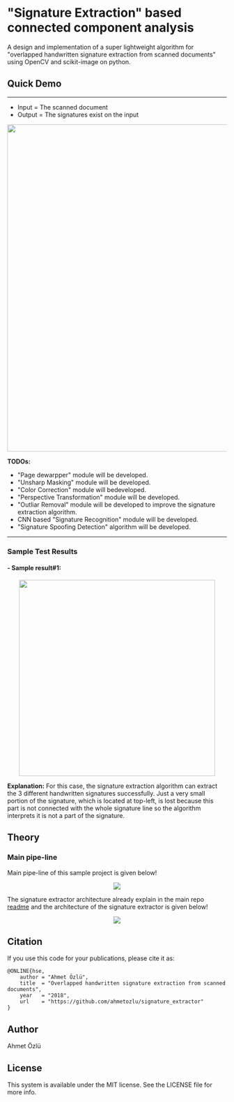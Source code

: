 # "Signature Extraction" based connected component analysis

A design and implementation of a super lightweight algorithm for "overlapped handwritten signature extraction from scanned documents" using OpenCV and scikit-image on python.

## Quick Demo 

---

- Input = The scanned document
- Output = The signatures exist on the input

<p align="center">
  <img src="https://user-images.githubusercontent.com/22610163/58767686-d9137e00-8597-11e9-9921-1bf8204ab451.jpg" | width=750>
</p>

**TODOs:**

- "Page dewarpper" module will be developed.
- "Unsharp Masking" module will be developed.
- "Color Correction" module will bedeveloped.
- "Perspective Transformation" module will be developed.
- "Outliar Removal" module will be developed to improve the signature extraction algorithm.
- CNN based "Signature Recognition" module will be developed.
- "Signature Spoofing Detection" algorithm will be developed.

---


### Sample Test Results

#### - Sample result#1:
<p align="center">
  <img src="https://user-images.githubusercontent.com/22610163/58767618-cea4b480-8596-11e9-9723-a4a07cc3bf42.gif" | width=450>
</p>

**Explanation:** For this case, the signature extraction algorithm can extract the 3 different handwritten signatures successfully. Just a very small portion of the signature, which is located at top-left, is lost because this part is not connected with the whole signature line so the algorithm interprets it is not a part of the signature.

## Theory

### Main pipe-line

Main pipe-line of this sample project is given below!

<p align="center">
  <img src="https://user-images.githubusercontent.com/22610163/58767599-6b1a8700-8596-11e9-97ec-c0c05ddef455.jpg">
</p>

The signature extractor architecture already explain in the main repo [readme]() and the architecture of the signature extractor is given below!

<p align="center">
  <img src="https://user-images.githubusercontent.com/22610163/47617314-f00c6200-dad6-11e8-8ebf-c45a391b378b.jpg">
</p>

## Citation
If you use this code for your publications, please cite it as:

    @ONLINE{hse,
        author = "Ahmet Özlü",
        title  = "Overlapped handwritten signature extraction from scanned documents",
        year   = "2018",
        url    = "https://github.com/ahmetozlu/signature_extractor"
    }

## Author
Ahmet Özlü

## License
This system is available under the MIT license. See the LICENSE file for more info.
